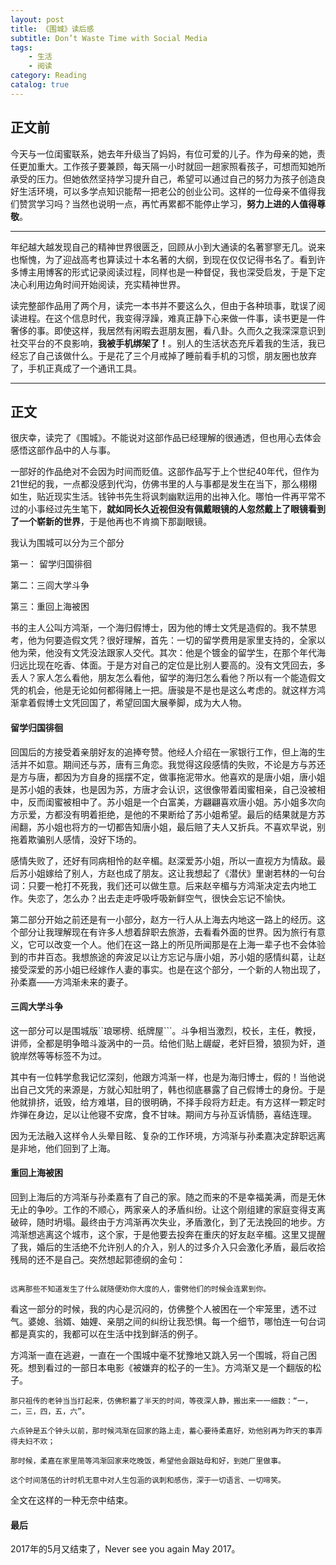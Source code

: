 ```yaml
---
layout: post
title: 《围城》读后感
subtitle: Don’t Waste Time with Social Media
tags: 
    - 生活
    - 阅读
category: Reading 
catalog: true
---
```


## 正文前

今天与一位闺蜜联系，她去年升级当了妈妈，有位可爱的儿子。作为母亲的她，责任更加重大。工作孩子要兼顾，每天隔一小时就回一趟家照看孩子，可想而知她所承受的压力。但她依然坚持学习提升自己，希望可以通过自己的努力为孩子创造良好生活环境，可以多学点知识能帮一把老公的创业公司。这样的一位母亲不值得我们赞赏学习吗？当然也说明一点，再忙再累都不能停止学习，**努力上进的人值得尊敬**。

---------------------

年纪越大越发现自己的精神世界很匮乏，回顾从小到大通读的名著寥寥无几。说来也惭愧，为了迎战高考也算读过十本名著的大纲，到现在仅仅记得书名了。看到许多博主用博客的形式记录阅读过程，同样也是一种督促，我也深受启发，于是下定决心利用边角时间开始阅读，充实精神世界。

读完整部作品用了两个月，读完一本书并不要这么久，但由于各种琐事，耽误了阅读进程。在这个信息时代，我变得浮躁，难真正静下心来做一件事，读书更是一件奢侈的事。即使这样，我居然有闲暇去逛朋友圈，看八卦。久而久之我深深意识到社交平台的不良影响，**我被手机绑架了！**。别人的生活状态充斥着我的生活，我已经忘了自己该做什么。于是花了三个月戒掉了睡前看手机的习惯，朋友圈也放弃了，手机正真成了一个通讯工具。

---------

## 正文

很庆幸，读完了《围城》。不能说对这部作品已经理解的很通透，但也用心去体会感悟这部作品中的人与事。

一部好的作品绝对不会因为时间而贬值。这部作品写于上个世纪40年代，但作为21世纪的我，一点都没感到代沟，仿佛书里的人与事都是发生在当下，那么栩栩如生，贴近现实生活。钱钟书先生将讽刺幽默运用的出神入化。哪怕一件再平常不过的小事经过先生笔下，**就如同长久近视但没有佩戴眼镜的人忽然戴上了眼镜看到了一个崭新的世界**，于是他再也不肯摘下那副眼镜。

我认为围城可以分为三个部分

第一： 留学归国徘徊

第二：三闾大学斗争

第三：重回上海被困

书的主人公叫方鸿渐，一个海归假博士，因为他的博士文凭是造假的。我不禁思考，他为何要造假文凭？很好理解，首先：一切的留学费用是家里支持的，全家以他为荣，他没有文凭没法跟家人交代。其次：他是个镀金的留学生，在那个年代海归远比现在吃香、体面。于是方对自己的定位是比别人要高的。没有文凭回去，多丢人？家人怎么看他，朋友怎么看他，留学的海归怎么看他？所以有一个能造假文凭的机会，他是无论如何都得赌上一把。唐骏是不是也是这么考虑的。就这样方鸿渐拿着假博士文凭回国了，希望回国大展拳脚，成为大人物。

#### 留学归国徘徊

回国后的方接受着亲朋好友的追捧夸赞。他经人介绍在一家银行工作，但上海的生活并不如意。期间还与苏，唐有三角恋。我觉得这段感情的失败，不论是方与苏还是方与唐，都因为方自身的摇摆不定，做事拖泥带水。他喜欢的是唐小姐，唐小姐是苏小姐的表妹，也是因为苏，方唐才会认识，这很像带着闺蜜相亲，自己没被相中，反而闺蜜被相中了。苏小姐是一个白富美，方翩翩喜欢唐小姐。苏小姐多次向方示爱，方都没有明着拒绝，是他的不果断给了苏小姐希望。最后的结果就是方苏闹翻，苏小姐也将方的一切都告知唐小姐，最后赔了夫人又折兵。不喜欢早说，别拖着欺骗别人感情，没好下场的。

感情失败了，还好有同病相怜的赵辛楣。赵深爱苏小姐，所以一直视方为情敌。最后苏小姐嫁给了别人，方赵也成了朋友。这让我想起了《潜伏》里谢若林的一句台词：只要一枪打不死我，我们还可以做生意。后来赵辛楣与方鸿渐决定去内地工作。失恋了，怎么办？出去走走呼吸呼吸新鲜空气，很快会忘记不愉快。

第二部分开始之前还是有一小部分，赵方一行人从上海去内地这一路上的经历。这个部分让我理解现在有许多人想着辞职去旅游，去看看外面的世界。因为旅行有意义，它可以改变一个人。他们在这一路上的所见所闻那是在上海一辈子也不会体验到的市井百态。我想旅途的奔波足以让方忘记与唐小姐，苏小姐的感情纠葛，让赵接受深爱的苏小姐已经嫁作人妻的事实。也是在这个部分，一个新的人物出现了，孙柔嘉——方鸿渐未来的妻子。

#### 三闾大学斗争

这一部分可以是围城版``琅琊榜```、```纸牌屋```。斗争相当激烈，校长，主任，教授，讲师，全都是明争暗斗漩涡中的一员。给他们贴上龌龊，老奸巨猾，狼狈为奸，道貌岸然等等标签不为过。

其中有一位韩学愈我记忆深刻，他跟方鸿渐一样，也是为海归博士，假的！当他说出自己文凭的来源是，方就心知肚明了，韩也彻底暴露了自己假博士的身份。于是他就排挤，诋毁，给方难堪，目的很明确，不择手段将方赶走。有方这样一颗定时炸弹在身边，足以让他寝不安席，食不甘味。期间方与孙互诉情肠，喜结连理。

因为无法融入这样令人头晕目眩、复杂的工作环境，方鸿渐与孙柔嘉决定辞职远离是非地，他们回到了上海。

#### 重回上海被困

回到上海后的方鸿渐与孙柔嘉有了自己的家。随之而来的不是幸福美满，而是无休无止的争吵。工作的不顺心，两家亲人的矛盾纠纷。让这个刚组建的家庭变得支离破碎，随时坍塌。最终由于方鸿渐再次失业，矛盾激化，到了无法挽回的地步。方鸿渐想逃离这个城市，这个家，于是他要去投奔在重庆的好友赵辛楣。这里又提醒了我，婚后的生活绝不允许别人的介入，别人的过多介入只会激化矛盾，最后收拾残局的还不是自己。突然想起郭德纲的金句：

```

远离那些不知道发生了什么就随便劝你大度的人，雷劈他们的时候会连累到你。

```
看这一部分的时候，我的内心是沉闷的，仿佛整个人被困在一个牢笼里，透不过气。婆媳、翁婿、妯娌、亲朋之间的纠纷让我恐惧。每一个细节，哪怕连一句台词都是真实的，我都可以在生活中找到鲜活的例子。

方鸿渐一直在逃避，一直在一个围城中毫不犹豫地又跳入另一个围城，将自己困死。想到看过的一部日本电影《被嫌弃的松子的一生》。方鸿渐又是一个翻版的松子。

```
那只祖传的老钟当当打起来，仿佛积蓄了半天的时间，等夜深人静，搬出来一一细数：“一，二，三，四，五，六”。

六点钟是五个钟头以前，那时候鸿渐在回家的路上走，蓄心要待柔嘉好，劝他别再为昨天的事弄得夫妇不欢；

那时候，柔嘉在家里简等鸿渐回家来吃晚饭，希望他会跟姑母和好，到她厂里做事。

这个时间落伍的计时机无意中对人生包涵的讽刺和感伤，深于一切语言、一切啼笑。

```
全文在这样的一种无奈中结束。


#### 最后

2017年的5月又结束了，Never see you again May 2017。



